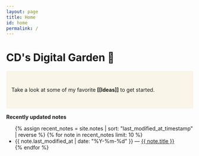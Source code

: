 ```yaml
---
layout: page
title: Home
id: home
permalink: /
---
```


# CD's Digital Garden 🌱

<p style="padding: 3em 1em; background: #F9F5E8; border-radius: 4px;">
  Take a look at some of my favorite <span style="font-weight: bold">[[Ideas]]</span> to get started.
</p>

<strong>Recently updated notes</strong>

<ul>
  {% assign recent_notes = site.notes | sort: "last_modified_at_timestamp" | reverse %}
  {% for note in recent_notes limit: 10 %}
    <li>
      {{ note.last_modified_at | date: "%Y-%m-%d" }} — <a class="internal-link" href="{{ site.baseurl }}{{ note.url }}">{{ note.title }}</a>
    </li>
  {% endfor %}
</ul>

<style>
  .wrapper {
    max-width: 46em;
  }
</style>
